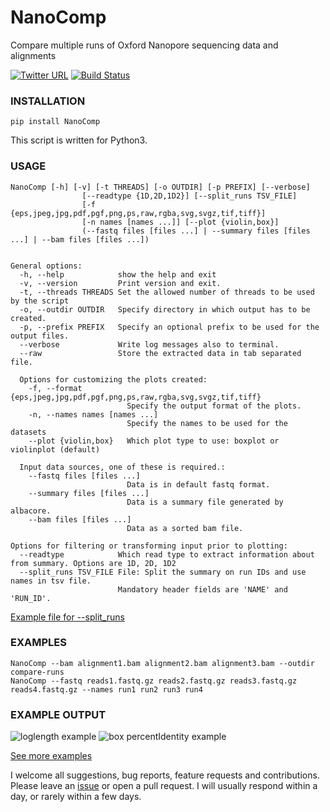 # NanoComp


Compare multiple runs of Oxford Nanopore sequencing data and alignments

[![Twitter URL](https://img.shields.io/twitter/url/https/twitter.com/wouter_decoster.svg?style=social&label=Follow%20%40wouter_decoster)](https://twitter.com/wouter_decoster)
[![Build Status](https://travis-ci.org/wdecoster/nanocomp.svg?branch=master)](https://travis-ci.org/wdecoster/nanocomp)

### INSTALLATION
`pip install NanoComp`  

This script is written for Python3.

### USAGE
```
NanoComp [-h] [-v] [-t THREADS] [-o OUTDIR] [-p PREFIX] [--verbose]
                [--readtype {1D,2D,1D2}] [--split_runs TSV_FILE]
                [-f {eps,jpeg,jpg,pdf,pgf,png,ps,raw,rgba,svg,svgz,tif,tiff}]
                [-n names [names ...]] [--plot {violin,box}]
                (--fastq files [files ...] | --summary files [files ...] | --bam files [files ...])


General options:
  -h, --help            show the help and exit
  -v, --version         Print version and exit.
  -t, --threads THREADS Set the allowed number of threads to be used by the script
  -o, --outdir OUTDIR   Specify directory in which output has to be created.
  -p, --prefix PREFIX   Specify an optional prefix to be used for the output files.
  --verbose             Write log messages also to terminal.
  --raw                 Store the extracted data in tab separated file.
  
  Options for customizing the plots created:
    -f, --format {eps,jpeg,jpg,pdf,pgf,png,ps,raw,rgba,svg,svgz,tif,tiff}
                          Specify the output format of the plots.
    -n, --names names [names ...]
                          Specify the names to be used for the datasets
    --plot {violin,box}   Which plot type to use: boxplot or violinplot (default)

  Input data sources, one of these is required.:
    --fastq files [files ...]
                          Data is in default fastq format.
    --summary files [files ...]
                          Data is a summary file generated by albacore.
    --bam files [files ...]
                          Data as a sorted bam file.

Options for filtering or transforming input prior to plotting:
  --readtype            Which read type to extract information about from summary. Options are 1D, 2D, 1D2
  --split_runs TSV_FILE File: Split the summary on run IDs and use names in tsv file.
                        Mandatory header fields are 'NAME' and 'RUN_ID'.
```

[Example file for --split_runs](https://github.com/wdecoster/nanocomp/blob/master/extra/split_file.tsv)






### EXAMPLES
```
NanoComp --bam alignment1.bam alignment2.bam alignment3.bam --outdir compare-runs
NanoComp --fastq reads1.fastq.gz reads2.fastq.gz reads3.fastq.gz reads4.fastq.gz --names run1 run2 run3 run4
```


### EXAMPLE OUTPUT
![loglength example](https://github.com/wdecoster/nanocomp/blob/master/examples/NanoComp_log_length.png)
![box percentIdentity example](https://github.com/wdecoster/nanocomp/blob/master/examples/box_NanoComp_percentIdentity.png)

[See more examples](https://github.com/wdecoster/nanocomp/tree/master/examples)

I welcome all suggestions, bug reports, feature requests and contributions. Please leave an [issue](https://github.com/wdecoster/nanocomp/issues) or open a pull request. I will usually respond within a day, or rarely within a few days.
